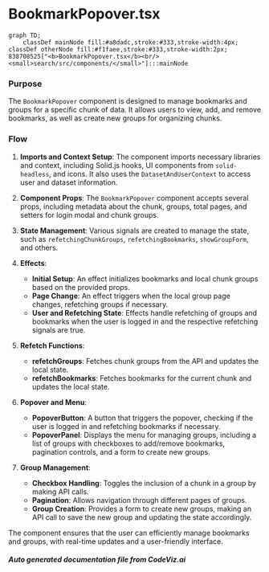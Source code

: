 # BookmarkPopover.tsx

```mermaid
graph TD;
    classDef mainNode fill:#a8dadc,stroke:#333,stroke-width:4px;
classDef otherNode fill:#f1faee,stroke:#333,stroke-width:2px;
838708525["<b>BookmarkPopover.tsx</b><br/><small>search/src/components/</small>"]:::mainNode

```
### Purpose
The `BookmarkPopover` component is designed to manage bookmarks and groups for a specific chunk of data. It allows users to view, add, and remove bookmarks, as well as create new groups for organizing chunks.

### Flow
1. **Imports and Context Setup**: The component imports necessary libraries and context, including Solid.js hooks, UI components from `solid-headless`, and icons. It also uses the `DatasetAndUserContext` to access user and dataset information.

2. **Component Props**: The `BookmarkPopover` component accepts several props, including metadata about the chunk, groups, total pages, and setters for login modal and chunk groups.

3. **State Management**: Various signals are created to manage the state, such as `refetchingChunkGroups`, `refetchingBookmarks`, `showGroupForm`, and others.

4. **Effects**:
   - **Initial Setup**: An effect initializes bookmarks and local chunk groups based on the provided props.
   - **Page Change**: An effect triggers when the local group page changes, refetching groups if necessary.
   - **User and Refetching State**: Effects handle refetching of groups and bookmarks when the user is logged in and the respective refetching signals are true.

5. **Refetch Functions**:
   - **refetchGroups**: Fetches chunk groups from the API and updates the local state.
   - **refetchBookmarks**: Fetches bookmarks for the current chunk and updates the local state.

6. **Popover and Menu**:
   - **PopoverButton**: A button that triggers the popover, checking if the user is logged in and refetching bookmarks if necessary.
   - **PopoverPanel**: Displays the menu for managing groups, including a list of groups with checkboxes to add/remove bookmarks, pagination controls, and a form to create new groups.

7. **Group Management**:
   - **Checkbox Handling**: Toggles the inclusion of a chunk in a group by making API calls.
   - **Pagination**: Allows navigation through different pages of groups.
   - **Group Creation**: Provides a form to create new groups, making an API call to save the new group and updating the state accordingly.

The component ensures that the user can efficiently manage bookmarks and groups, with real-time updates and a user-friendly interface.

##### Auto generated documentation file from CodeViz.ai
